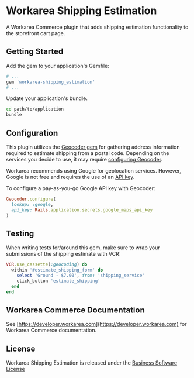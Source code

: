Workarea Shipping Estimation
================================================================================

A Workarea Commerce plugin that adds shipping estimation functionality to the storefront cart page.

Getting Started
--------------------------------------------------------------------------------

Add the gem to your application's Gemfile:

```ruby
# ...
gem 'workarea-shipping_estimation'
# ...
```

Update your application's bundle.

```bash
cd path/to/application
bundle
```

Configuration
--------------------------------------------------------------------------------

This plugin utilizes the [Geocoder gem](https://github.com/alexreisner/geocoder) for gathering address information required to estimate shipping from a postal code. Depending on the services you decide to use, it may require [configuring Geocoder](https://github.com/alexreisner/geocoder#geocoding-service-lookup-configuration).

Workarea recommends using Google for geolocation services. However, Google is not free and requires the use of an [API key](https://developers.google.com/maps/documentation/geocoding/get-api-key).

To configure a pay-as-you-go Google API key with Geocoder:

```ruby
Geocoder.configure(
  lookup: :google,
  api_key: Rails.application.secrets.google_maps_api_key
)
```

Testing
--------------------------------------------------------------------------------

When writing tests for/around this gem, make sure to wrap your submissions of the shipping estimate with VCR:

```ruby
VCR.use_cassette(:geocoding) do
  within '#estimate_shipping_form' do
    select 'Ground - $7.00', from: 'shipping_service'
    click_button 'estimate_shipping'
  end
end
```

Workarea Commerce Documentation
--------------------------------------------------------------------------------

See [https://developer.workarea.com](https://developer.workarea.com) for Workarea Commerce documentation.

License
--------------------------------------------------------------------------------

Workarea Shipping Estimation is released under the [Business Software License](LICENSE)
